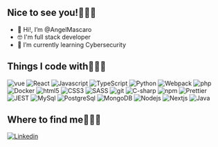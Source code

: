 <!---
AngelMascaro/AngelMascaro is a ✨ special ✨ repository because its `README.md` (this file) appears on your GitHub profile.
You can click the Preview link to take a look at your changes.
--->
## Nice to see you!👋👋👋

- 👋 Hi!, I’m @AngelMascaro
- 🤓 I'm full stack developer
- 🌱 I’m currently learning Cybersecurity

<!--- 
- 👀 I’m interested in development, videogames and IT
- 💞️ I’m looking to collaborate with great developers
- 📫 How to reach me ... angelmascaro@hotmail.com
- 🤢 I hate intolerant and arrogant people 
--->


## Things I code with🥴🤪🤯
<p>
  <img alt="vue" src="https://img.shields.io/badge/Vue.js-35495E?style=for-the-badge&logo=vuedotjs&logoColor=4FC08D" />
  <img alt="React" src="https://img.shields.io/badge/-React-45b8d8?style=for-the-badge&logo=react&logoColor=white" />
  <img alt="Javascript" src="https://img.shields.io/badge/JavaScript-F7DF1E?style=for-the-badge&logo=javascript&logoColor=black" />
  <img alt="TypeScript" src="https://img.shields.io/badge/-TypeScript-007ACC?style=for-the-badge&logo=typescript&logoColor=white" />
  <img alt="Python" src="https://img.shields.io/badge/Python-3776AB.svg?&style=for-the-badge&logo=Python&logoColor=white"" />
  <img alt="Webpack" src="https://img.shields.io/badge/-Webpack-8DD6F9?style=for-the-badge&logo=webpack&logoColor=white" /> 
  <img alt="php" src="https://img.shields.io/badge/PHP-777BB4?style=for-the-badge&logo=php&logoColor=white" />
  <img alt="Docker" src="https://img.shields.io/badge/-Docker-46a2f1?style=for-the-badge&logo=docker&logoColor=white" />
  <img alt="html5" src="https://img.shields.io/badge/-HTML5-E34F26?style=for-the-badge&logo=html5&logoColor=white" />
  <img alt="CSS3" src="https://img.shields.io/badge/CSS3-1572B6?style=for-the-badge&logo=CSS3&logoColor=white" />
  <img alt="SASS" src="https://img.shields.io/badge/SASS-db7092?style=for-the-badge&logo=sass&logoColor=white" />
  <img alt="git" src="https://img.shields.io/badge/-Git-F05032?style=for-the-badge&logo=git&logoColor=white" />
  <img alt="C-sharp" src="https://img.shields.io/badge/C%23-239120?style=for-the-badge&logo=c-sharp&logoColor=white" />
  <img alt="npm" src="https://img.shields.io/badge/-NPM-CB3837?style=for-the-badge&logo=npm&logoColor=white" />
  <img alt="Prettier" src="https://img.shields.io/badge/-Prettier-F7B93E?style=for-the-badge&logo=prettier&logoColor=white" />
  <img alt="JEST" src="https://img.shields.io/badge/-Jest-C21325?style=for-the-badge&logo=Jest&logoColor=white" />
  <img alt="MySql" src="https://img.shields.io/badge/-MySql-4479A1?style=for-the-badge&logo=MySql&logoColor=white" />
  <img alt="PostgreSql" src="https://img.shields.io/badge/-PostgreSql-4169E1?style=for-the-badge&logo=PostgreSql&logoColor=white" />
  <img alt="MongoDB" src="https://img.shields.io/badge/-MongoDB-13aa52?style=for-the-badge&logo=mongodb&logoColor=white" />
  <img alt="Nodejs" src="https://img.shields.io/badge/-Nodejs-43853d?style=for-the-badge&logo=Node.js&logoColor=white" />
  <img alt="Nextjs" src="https://img.shields.io/badge/-Nextjs-000000?style=for-the-badge&logo=Next.js&logoColor=white" />
  <img alt="Java" src="https://img.shields.io/static/v1?style=for-the-badge&message=Java&color=007396&logo=Java&logoColor=FFFFFF&label=" />
</p>

## Where to find me🧐🧐🧐
<p>
  <a href="https://www.linkedin.com/in/angel-mascaro-arcusa-developer">
    <img alt="Linkedin" src="https://img.shields.io/static/v1?style=for-the-badge&message=LinkedIn&color=0A66C2&logo=LinkedIn&logoColor=FFFFFF&label=" />
  </a>
</p>
